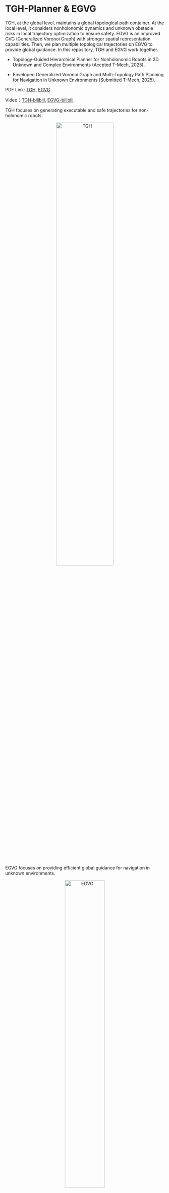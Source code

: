 # TGH-Planner & EGVG
TGH, at the global level, maintains a global topological path container. At the local level, it considers nonholonomic dynamics and unknown obstacle risks in local trajectory optimization to ensure safety. EGVG is an improved GVG (Generalized Voronoi Graph) with stronger spatial representation capabilities. Then, we plan multiple topological trajectories on EGVG to provide global guidance. In this repository, TGH and EGVG work together.


- Topology-Guided Hierarchical Planner for Nonholonomic Robots in 2D Unknown and Complex Environments (Accpted T-Mech, 2025).

- Enveloped Generalized Voronoi Graph and Multi-Topology Path Planning for Navigation in Unknown Environments (Submitted T-Mech, 2025).


PDF Link: [TGH](https://www.techrxiv.org/users/897374/articles/1274757-tgh-planner-topology-guided-hierarchical-planner-for-nonholonomic-robots-in-unknown-and-complex-environments?commit=1f84764f4edc345d91a809fd2cc0ea9d6597c29c), 
[EGVG]().


Video：[TGH-bilibili](https://www.bilibili.com/video/BV1xeWvznE8J?spm_id_from=333.788.player.switch&vd_source=b0464106123611f8d997cd304ba81efe),
[EGVG-bilibili](https://www.bilibili.com/video/BV1zCWYzvE4W/?spm_id_from=333.1387.homepage.video_card.click&vd_source=b0464106123611f8d997cd304ba81efe).

TGH focuses on generating executable and safe trajectories for non-holonomic robots.
<p align="center">
    <img src="files/TGH-Planner.gif" alt="TGH" width="60%">
</p>
EGVG focuses on providing efficient global guidance for navigation in unknown environments.
<p align="center">
    <img src="files/EGVG-Simulation2.gif" alt="EGVG" width="50%">
</p>

Please kindly star :star: this project if it helps you. We take great efforts to develope and maintain it :grin::grin:.

Our work is based on the the excellent work of [FAST-Planner](https://github.com/HKUST-Aerial-Robotics/Fast-Planner).

## 1. Build and Start
**Dependencies:** Ubuntn20.04, ROS1, OpenCV. Install required tools:
```bash
sudo apt-get install ros-noetic-navigation \
ros-noetic-gazebo-* \
ros-noetic-gazebo-ros-control* \
ros-noetic-controller-* \
ros-noetic-tf2-* \
ros-noetic-octomap-* \
ros-noetic-velodyne-* \
ros-noetic-pointgrey-camera-description \
ros-noetic-twist-mux \
ros-noetic-teleop-twist-joy \
ros-noetic-lms1xx \
ros-noetic-interactive-marker-twist-server \
libgoogle-glog-dev \
libignition-common3-graphics-dev \
libignition-common3-profiler-dev \
python3-tk \
xterm
```
Download [gazebo_models](https://github.com/osrf/gazebo_models) in advance, and put them in directory `~/.gazebo/models`.

**Step1**:
```
  cd ${YOUR_WORKSPACE_PATH}/src
  git clone https://github.com/qimao7213/TGH-Planner.git
```
**Step2**:
Unzip the **3rd.zip** to a different path of your choice, and run the following codes for each folder:
```
  mkdir build && cd build && cmake ..
  make
  sudo make install
```
**Step3**:
Change the *nlopt path* in "*fast_planner/bspline_opt/CMakeLists.txt Line 19*" to your path. 
Change the *FilePath* in "*fast_planner/plan_manage/kino_replan.launch Line 5*" to your path if you want to save trajectory and odometry information.

**Step4**:
```
  catkin_make
```
If you meet: 
```
Could not find a package configuration file provided by "bspline" with any of the following names...
```
run
```
catkin_make -DCATKIN_WHITELIST_PACKAGES=bspline
```
and then 
```
catkin_make -DCATKIN_WHITELIST_PACKAGES=
```
**Step5**:
Open one terminals and run:
For TGH:
```
  roslaunch plan_manage kino_replan.launch B_Spline_LocalPlanner:=true sim_pose:=true
```
For EGVG
```
  roslaunch plan_manage kino_replan.launch B_Spline_LocalPlanner:=false sim_pose:=false
```
Then you can select a goal in Rviz and the robot will move.


### **Algorithm Configuration**
At the beginning of `kino_replan.launch`, there are three parameters: `Diff_Model`, `B_Spline_LocalPlanner`, and `sim_pose`. Their meanings are as follows:

- `Diff_Model=true`: The control command is ROS's `/cmd_vel` (linear and angular velocity). Otherwise, the control command is for the bicycle model (acceleration and front wheel steering angle).
- `B_Spline_LocalPlanner=true`: The local optimization uses *B-spline curves*. Otherwise, the local control uses the *CMU local planner*.
- `sim_pose=true`: The robot's pose is generated by the Runge-Kutta integration. Otherwise, the robot's pose is generated by sending `/cmd_vel` to the Jackal robot, and the pose is derived from Gazebo ground truth.


### **Generate /cmd_vel Commands**
If `B_Spline_LocalPlanner=false`, the CMU local planner generates `/cmd_vel`. Otherwise, the local planner uses NMPC implemented in *car_mpc_nodelet.cpp*. Originally, it is based on the bicycle model, using NMPC to track the B-spline trajectory and generate control commands (acceleration and front wheel steering angle).

Currently, there are two ways to generate `/cmd_vel` commands:
1. Convert the control commands generated by NMPC into `/cmd_vel` (this is already implemented and published).
2. Modify `if(0)` to `if(1)` at **[car_mpc_nodelet.cpp](https://github.com/qimao7213/TGH-Planner/blob/main/car_simulator/car_mpc/src/car_mpc_nodelet.cpp#L152)** in the code, which will directly generate `/cmd_vel` commands from the B-spline trajectory.

However, the **cmd\_vel** generated by both methods is unstable. Therefore, implementing an **NMPC for the differential drive model** is on the to-do list.

**Note:**  
If you are using **fastlio2** as the pose estimation algorithm, make sure that the odometry information it publishes contains both velocity and angular velocity data.


## 2. Some Utils
### Predifined Waypoints
Difine a set of waypoints in  "*[waypts_2d.yaml](fast_planner/plan_manage/config/waypts_2d.yaml)*", and set "*[waypoint_type](https://github.com/qimao7213/TGH-Planner/blob/main/TGH_Planner/plan_manage/launch/kino_replan.launch#L109)*" from "manual-lonely-waypoint" to "waypts-target-2D". Then when you set any goal in Rviz, the robot will traverse the predefined waypoints.

### **Services**
Open ros service gui and you can see some services:
```
cd ${YOUR_WORKSPACE_PATH}/src
source devel/setup.bash
rosrun rqt_service_caller rqt_service_caller
```
- /car_simulator/set_init_pose

Set {x, y, yaw} pose to your robot. If the yaw > 360, the robot will be reset to the initial pose.
- /planning/reset_env

Reset the global map.

### **Record B-Spline Trajectory**
Set "*[save_traj_info](https://github.com/qimao7213/TGH-Planner/blob/main/TGH_Planner/plan_manage/launch/kino_algorithm.xml#L118)*" to **true**, the latest optimized B-Spline Trajectories will be recored to "*Utils/bspline_analysis*". Use the "*.py*" functions to analyse the B-Spline Trajectories.

### **Draw Robot Trajectory on Map**
Use [collision_map_creator_plugin](https://github.com/tik0/collision_map_creator_plugin) to transform a Gazebo world to a "*.png*" 2D map.
Example code: 
```
./request_publisher "(-50,-10)(10,10)" 1 0.02 $(pwd)/map.png
```

## 3. Deployment on A Real Robot
We need **depth image**, **camera pose** and ?????. I will update this section later...

## 4. 
I will continue to improve this repository and enhance the code in the future.
